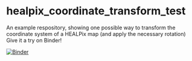 # healpix_coordinate_transform_test
An example respository, showing one possible way to transform the coordinate system of a HEALPix map (and apply the necessary rotation)
Give it a try on Binder!

[![Binder](https://mybinder.org/badge.svg)](https://mybinder.org/v2/gh/aaroncnb/healpix_coordtrans_example/master?filepath=hp_coordtrans_example.ipynb)
